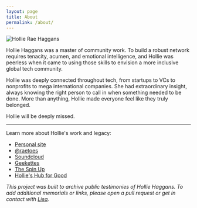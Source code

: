 ```yaml
---
layout: page
title: About
permalink: /about/
---
```


![Hollie Rae Haggans](../../images/hollie-haggans.jpg)

Hollie Haggans was a master of community work. To build a robust network requires tenacity, acumen, and emotional intelligence, and Hollie was peerless when it came to using those skills to envision a more inclusive global tech community. 

Hollie was deeply connected throughout tech, from startups to VCs to nonprofits to mega international companies. She had extraordinary insight, always knowing the right person to call in when something needed to be done. More than anything, Hollie made everyone feel like they truly belonged.

Hollie will be deeply missed.

***

Learn more about Hollie's work and legacy:

* [Personal site](https://www.holliehaggans.com/)
* [@raetoes](https://twitter.com/raetoes)
* [Soundcloud](https://soundcloud.com/raerae13-1)
* [Geekettes](https://www.geekettes.io/)
* [The Spin Up](https://www.digitalocean.com/the-spin-up/)
* [Hollie's Hub for Good](https://www.digitalocean.com/community/pages/hollies-hub-for-good)

_This project was built to archive public testimonies of Hollie Haggans. To add additional memorials or links, please open a pull request or get in contact with [Lisa](https://twitter.com/lisaironcutter)._